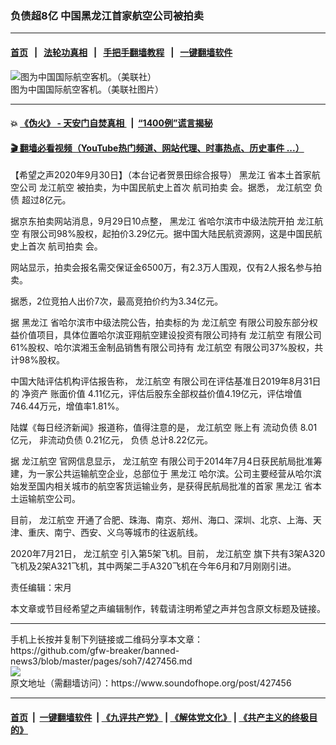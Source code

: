 ### 负债超8亿 中国黑龙江首家航空公司被拍卖
------------------------

#### [首页](https://github.com/gfw-breaker/banned-news3/blob/master/README.md) &nbsp;&nbsp;|&nbsp;&nbsp; [法轮功真相](https://github.com/begood0513/basic/blob/master/README.md)  &nbsp;&nbsp;|&nbsp;&nbsp; [手把手翻墙教程](https://github.com/gfw-breaker/guides/wiki)  &nbsp;&nbsp;|&nbsp;&nbsp; [一键翻墙软件](https://github.com/gfw-breaker/nogfw/blob/master/README.md)  



<div><img alt="图为中国国际航空客机。（美联社）" src="https://img.soundofhope.org/2020-06/111-1592626284897.png"/>
<br/><figcaption class="caption">
 图为中国国际航空客机。（美联社图片）
</figcaption></div><hr/>

#### 💥 [《伪火》 - 天安门自焚真相 ](http://158.247.195.190:10000/videos/blog/weihuo.html)&nbsp; |&nbsp; [“1400例”谎言揭秘  ](http://158.247.195.190:10000/videos/blog/jiexi1400.html)

#### [ 🎬  翻墙必看视频（YouTube热门频道、网站代理、时事热点、历史事件 ...）](https://github.com/gfw-breaker/links/blob/master/banned.md)

<div><div class="Content__Wrapper sc-1bvya0-0 grZQxZ">
 <p class="meta-top">
  <span class="meta">
   【希望之声2020年9月30日】（本台记者贺景田综合报导）
  </span>
  <ok href="/term/10277">
   黑龙江
  </ok>
  省本土首家航空公司
  <ok href="/term/387781">
   龙江航空
  </ok>
  被拍卖，为中国民航史上首次
  <ok href="/term/387784">
   航司拍卖
  </ok>
  会。据悉，
  <ok href="/term/387781">
   龙江航空
  </ok>
  <ok href="/term/2868">
   负债
  </ok>
  超过8亿元。
 </p>
 <p>
  据京东拍卖网站消息，9月29日10点整，
  <ok href="/term/10277">
   黑龙江
  </ok>
  省哈尔滨市中级法院开拍
  <ok href="/term/387781">
   龙江航空
  </ok>
  有限公司98%股权，起拍价3.29亿元。据中国大陆民航资源网，这是中国民航史上首次
  <ok href="/term/387784">
   航司拍卖
  </ok>
  会。
 </p>
 <div class="AD_Embed__Wrap-sc-1xslmin-0 igMuqX module desktop">
  <div>
  </div>
 </div>
 <p>
  网站显示，拍卖会报名需交保证金6500万，有2.3万人围观，仅有2人报名参与拍卖。
 </p>
 <p>
  据悉，2位竞拍人出价7次，最高竞拍价约为3.34亿元。
 </p>
 <p>
  据
  <ok href="/term/10277">
   黑龙江
  </ok>
  省哈尔滨市中级法院公告，拍卖标的为
  <ok href="/term/387781">
   龙江航空
  </ok>
  有限公司股东部分权益价值项目，具体位置哈尔滨亚翔航空建设投资有限公司持有
  <ok href="/term/387781">
   龙江航空
  </ok>
  有限公司61%股权、哈尔滨湘玉金制品销售有限公司持有
  <ok href="/term/387781">
   龙江航空
  </ok>
  有限公司37%股权，共计98%股权。
 </p>
 <p>
  中国大陆评估机构评估报告称，
  <ok href="/term/387781">
   龙江航空
  </ok>
  有限公司在评估基准日2019年8月31日的
  <ok href="/term/387787">
   净资产
  </ok>
  <ok href="/term/371698">
   账面价值
  </ok>
  4.11亿元，评估后股东全部权益价值4.19亿元，评估增值746.44万元，增值率1.81%。
 </p>
 <p>
  陆媒《每日经济新闻》报道称，值得注意的是，
  <ok href="/term/387781">
   龙江航空
  </ok>
  账上有
  <ok href="/term/387790">
   流动负债
  </ok>
  8.01亿元，
  <ok href="/term/387793">
   非流动负债
  </ok>
  0.21亿元，
  <ok href="/term/2868">
   负债
  </ok>
  总计8.22亿元。
 </p>
 <p>
  据
  <ok href="/term/387781">
   龙江航空
  </ok>
  官网信息显示，
  <ok href="/term/387781">
   龙江航空
  </ok>
  有限公司于2014年7月4日获民航局批准筹建，为一家公共运输航空企业，总部位于
  <ok href="/term/10277">
   黑龙江
  </ok>
  哈尔滨。公司主要经营从哈尔滨始发至国内相关城市的航空客货运输业务，是获得民航局批准的首家
  <ok href="/term/10277">
   黑龙江
  </ok>
  省本土运输航空公司。
 </p>
 <p>
  目前，
  <ok href="/term/387781">
   龙江航空
  </ok>
  开通了合肥、珠海、南京、郑州、海口、深圳、北京、上海、天津、重庆、南宁、西安、义乌等城市的往返航线。
 </p>
 <p>
  2020年7月21日，
  <ok href="/term/387781">
   龙江航空
  </ok>
  引入第5架飞机。目前，
  <ok href="/term/387781">
   龙江航空
  </ok>
  旗下共有3架A320飞机及2架A321飞机，其中两架二手A320飞机在今年6月和7月刚刚引进。
 </p>
 <p class="meta-btm">
  责任编辑：宋月
 </p>
 <p class="meta-btm">
  本文章或节目经希望之声编辑制作，转载请注明希望之声并包含原文标题及链接。
 </p>
</div>
</div>
<hr/>
手机上长按并复制下列链接或二维码分享本文章：<br/>
https://github.com/gfw-breaker/banned-news3/blob/master/pages/soh7/427456.md <br/>
<a href='https://github.com/gfw-breaker/banned-news3/blob/master/pages/soh7/427456.md'><img src='https://github.com/gfw-breaker/banned-news3/blob/master/pages/soh7/427456.md.png'/></a> <br/>
原文地址（需翻墙访问）：https://www.soundofhope.org/post/427456


------------------------
#### [首页](https://github.com/gfw-breaker/banned-news3/blob/master/README.md) &nbsp;|&nbsp; [一键翻墙软件](https://github.com/gfw-breaker/nogfw/blob/master/README.md) &nbsp;| [《九评共产党》](https://github.com/gfw-breaker/9ping.md/blob/master/README.md#九评之一评共产党是什么) | [《解体党文化》](https://github.com/gfw-breaker/jtdwh.md/blob/master/README.md) | [《共产主义的终极目的》](https://github.com/gfw-breaker/gczydzjmd.md/blob/master/README.md)


<img src='http://gfw-breaker.win/banned-news3/pages/soh7/427456.md' width='0px' height='0px'/>